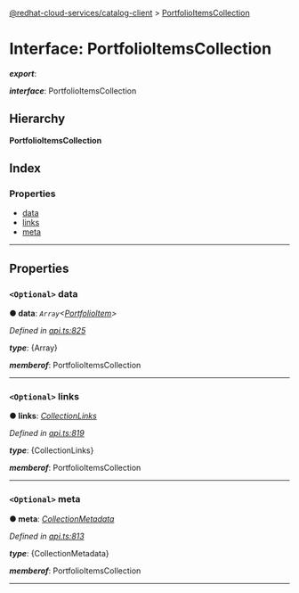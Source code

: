 [@redhat-cloud-services/catalog-client](../README.md) > [PortfolioItemsCollection](../interfaces/portfolioitemscollection.md)

# Interface: PortfolioItemsCollection

*__export__*: 

*__interface__*: PortfolioItemsCollection

## Hierarchy

**PortfolioItemsCollection**

## Index

### Properties

* [data](portfolioitemscollection.md#data)
* [links](portfolioitemscollection.md#links)
* [meta](portfolioitemscollection.md#meta)

---

## Properties

<a id="data"></a>

### `<Optional>` data

**● data**: *`Array`<[PortfolioItem](portfolioitem.md)>*

*Defined in [api.ts:825](https://github.com/RedHatInsights/javascript-clients/blob/master/packages/catalog/api.ts#L825)*

*__type__*: {Array}

*__memberof__*: PortfolioItemsCollection

___
<a id="links"></a>

### `<Optional>` links

**● links**: *[CollectionLinks](collectionlinks.md)*

*Defined in [api.ts:819](https://github.com/RedHatInsights/javascript-clients/blob/master/packages/catalog/api.ts#L819)*

*__type__*: {CollectionLinks}

*__memberof__*: PortfolioItemsCollection

___
<a id="meta"></a>

### `<Optional>` meta

**● meta**: *[CollectionMetadata](collectionmetadata.md)*

*Defined in [api.ts:813](https://github.com/RedHatInsights/javascript-clients/blob/master/packages/catalog/api.ts#L813)*

*__type__*: {CollectionMetadata}

*__memberof__*: PortfolioItemsCollection

___

